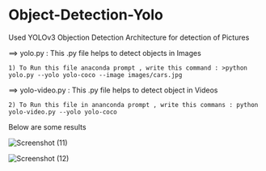 # Object-Detection-Yolo

Used YOLOv3 Objection Detection Architecture for detection of Pictures 


==> yolo.py : This .py file helps to detect objects in Images 

    1) To Run this file anaconda prompt , write this command : >python yolo.py --yolo yolo-coco --image images/cars.jpg
    
==> yolo-video.py : This .py file helps to detect object in Videos

    2) To Run this file in ananconda prompt , write this commans : python yolo-video.py --yolo yolo-coco
    
    
    
    
   Below are some results 
   
   ![Screenshot (11)](https://user-images.githubusercontent.com/54737469/184343173-1d837bc3-e0c7-4329-9903-167b8b7d82fe.png)

   ![Screenshot (12)](https://user-images.githubusercontent.com/54737469/184343249-c3ef74a1-e674-4d5d-aad9-061e4fbc9d75.png)
